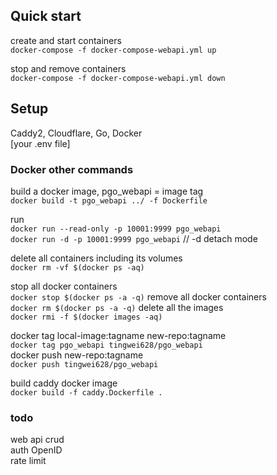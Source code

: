 ## Quick start
create and start containers \
`docker-compose -f docker-compose-webapi.yml up`

stop and remove containers \
`docker-compose -f docker-compose-webapi.yml down`

## Setup

Caddy2, Cloudflare, Go, Docker \
[your .env file]

### Docker other commands

build a docker image, pgo_webapi = image tag \
`docker build -t pgo_webapi ../ -f Dockerfile`

run \
`docker run --read-only -p 10001:9999 pgo_webapi` \
`docker run -d -p 10001:9999 pgo_webapi` // -d detach mode

delete all containers including its volumes \
`docker rm -vf $(docker ps -aq)`

stop all docker containers \
`docker stop $(docker ps -a -q)`
remove all docker containers \
`docker rm $(docker ps -a -q)`
delete all the images \
`docker rmi -f $(docker images -aq)`

docker tag local-image:tagname new-repo:tagname \
`docker tag pgo_webapi tingwei628/pgo_webapi` \
docker push new-repo:tagname \
`docker push tingwei628/pgo_webapi`

build caddy docker image \
`docker build -f caddy.Dockerfile .`


### todo
web api crud \
auth OpenID \
rate limit
